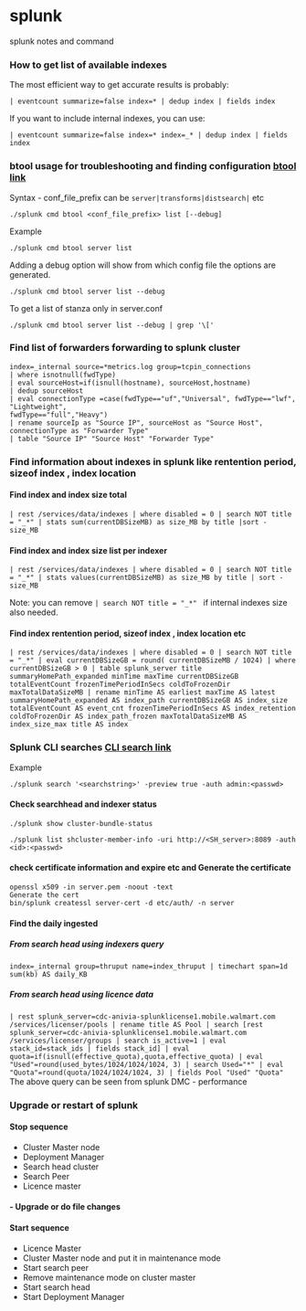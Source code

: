 # splunk
splunk notes and command

### How to get list of available indexes
The most efficient way to get accurate results is probably:
 
```| eventcount summarize=false index=* | dedup index | fields index```

If you want to include internal indexes, you can use:

```| eventcount summarize=false index=* index=_* | dedup index | fields index```

### btool usage for troubleshooting and finding configuration [btool link](https://docs.splunk.com/Documentation/Splunk/6.6.3/Troubleshooting/Usebtooltotroubleshootconfigurations)
Syntax - conf_file_prefix can be ```server|transforms|distsearch|``` etc

```./splunk cmd btool <conf_file_prefix> list [--debug] ```

Example

```./splunk cmd btool server list```

Adding a debug option will show from which config file the options are generated.

```./splunk cmd btool server list --debug ```

To get a list of stanza only in server.conf 

```./splunk cmd btool server list --debug | grep '\['```

### Find list of forwarders forwarding to splunk cluster
```
index=_internal source=*metrics.log group=tcpin_connections 
| where isnotnull(fwdType)
| eval sourceHost=if(isnull(hostname), sourceHost,hostname) 
| dedup sourceHost
| eval connectionType =case(fwdType=="uf","Universal", fwdType=="lwf", "Lightweight",
fwdType=="full","Heavy")
| rename sourceIp as "Source IP", sourceHost as "Source Host",
connectionType as "Forwarder Type"
| table "Source IP" "Source Host" "Forwarder Type"
```

### Find information about indexes in splunk like rentention period, sizeof index , index location 
#### Find index and index size total 
```
| rest /services/data/indexes | where disabled = 0 | search NOT title = "_*" | stats sum(currentDBSizeMB) as size_MB by title |sort - size_MB
```
#### Find index and index size list per indexer
```
| rest /services/data/indexes | where disabled = 0 | search NOT title = "_*" | stats values(currentDBSizeMB) as size_MB by title | sort - size_MB
```
Note: you can remove ```| search NOT title = "_*" ``` if internal indexes size also needed.

#### Find index rentention period, sizeof index , index location etc
```
| rest /services/data/indexes | where disabled = 0 | search NOT title = "_*" | eval currentDBSizeGB = round( currentDBSizeMB / 1024) | where currentDBSizeGB > 0 | table splunk_server title summaryHomePath_expanded minTime maxTime currentDBSizeGB totalEventCount frozenTimePeriodInSecs coldToFrozenDir maxTotalDataSizeMB | rename minTime AS earliest maxTime AS latest summaryHomePath_expanded AS index_path currentDBSizeGB AS index_size totalEventCount AS event_cnt frozenTimePeriodInSecs AS index_retention coldToFrozenDir AS index_path_frozen maxTotalDataSizeMB AS index_size_max title AS index
```

### Splunk CLI searches [CLI search link](https://docs.splunk.com/Documentation/SplunkCloud/6.6.1/SearchReference/CLIsearchsyntax) 
Example 
```
./splunk search '<searchstring>' -preview true -auth admin:<passwd>

```
#### Check searchhead and indexer status
```
./splunk show cluster-bundle-status
```

```
./splunk list shcluster-member-info -uri http://<SH_server>:8089 -auth <id>:<passwd>
```

#### check certificate information and expire etc and Generate the certificate
```
openssl x509 -in server.pem -noout -text 
Generate the cert
bin/splunk createssl server-cert -d etc/auth/ -n server

```

#### Find the daily ingested 
##### From search head using indexers query
```index=_internal group=thruput name=index_thruput | timechart span=1d sum(kb) AS daily_KB```
##### From search head using licence data
```| rest splunk_server=cdc-anivia-splunklicense1.mobile.walmart.com /services/licenser/pools | rename title AS Pool | search [rest splunk_server=cdc-anivia-splunklicense1.mobile.walmart.com /services/licenser/groups | search is_active=1 | eval stack_id=stack_ids | fields stack_id] | eval quota=if(isnull(effective_quota),quota,effective_quota) | eval "Used"=round(used_bytes/1024/1024/1024, 3) | search Used="*" | eval "Quota"=round(quota/1024/1024/1024, 3) | fields Pool "Used" "Quota"```
The above query can be seen from splunk DMC - performance

### Upgrade or restart of splunk
#### Stop sequence
* Cluster Master node
* Deployment Manager
* Search head cluster
* Search Peer
* Licence master
#### - Upgrade or do file changes
#### Start sequence
* Licence Master
* Cluster Master node  and put it in maintenance mode
* Start search peer
* Remove maintenance mode on cluster master
* Start search head
* Start Deployment Manager




